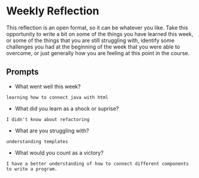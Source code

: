 # Weekly Reflection
This reflection is an open format, so it can be whatever you like. Take this opportunity to write a bit on some of the things you have learned this week, or some of the things that you are still struggling with, identify some challenges you had at the beginning of the week that you were able to overcome, or just generally how you are feeling at this point in the course.

## Prompts
- What went well this week?
```
learning how to connect java with html
```
- What did you learn as a shock or suprise?
```
I didn't know about refactoring 
```
- What are you struggling with?
```
understanding templates
```
- What would you count as a victory?
```
I have a better understanding of how to connect different components to write a program. 
```